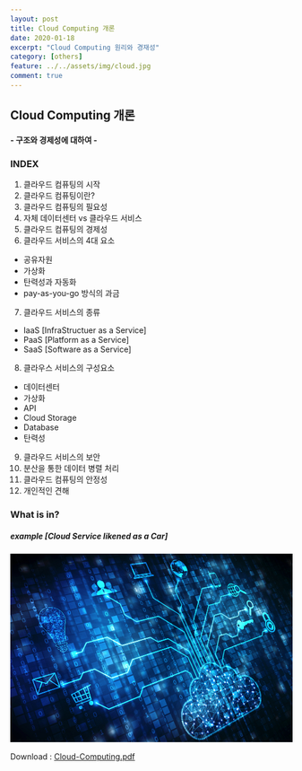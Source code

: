 ```yaml
---
layout: post
title: Cloud Computing 개론
date: 2020-01-18
excerpt: "Cloud Computing 원리와 경재성"
category: [others]
feature: ../../assets/img/cloud.jpg
comment: true
---
```


## Cloud Computing 개론
#### - 구조와 경제성에 대하여 -

### INDEX
1. 클라우드 컴퓨팅의 시작
2. 클라우드 컴퓨팅이란?
3. 클라우드 컴퓨팅의 필요성
4. 자체 데이터센터 vs 클라우드 서비스
5. 클라우드 컴퓨팅의 경제성
6. 클라우드 서비스의 4대 요소
  - 공유자원
  - 가상화
  - 탄력성과 자동화
  - pay-as-you-go 방식의 과금
7. 클라우드 서비스의 종류
 - IaaS [InfraStructuer as a Service]
 - PaaS [Platform as a Service]
 - SaaS [Software as a Service]
8. 클라우스 서비스의 구성요소
 - 데이터센터
 - 가상화
 - API
 - Cloud Storage
 - Database
 - 탄력성
9. 클라우드 서비스의 보안
10. 분산을 통한 데이터 병렬 처리
11. 클라우드 컴퓨팅의 안정성
12. 개인적인 견해

### What is in?
##### example [Cloud Service likened as a Car]
![Car example](../../assets/img/cloud.jpg)

Download : [Cloud-Computing.pdf](../../assets/ftp-files/Cloud-Computing.pdf)
